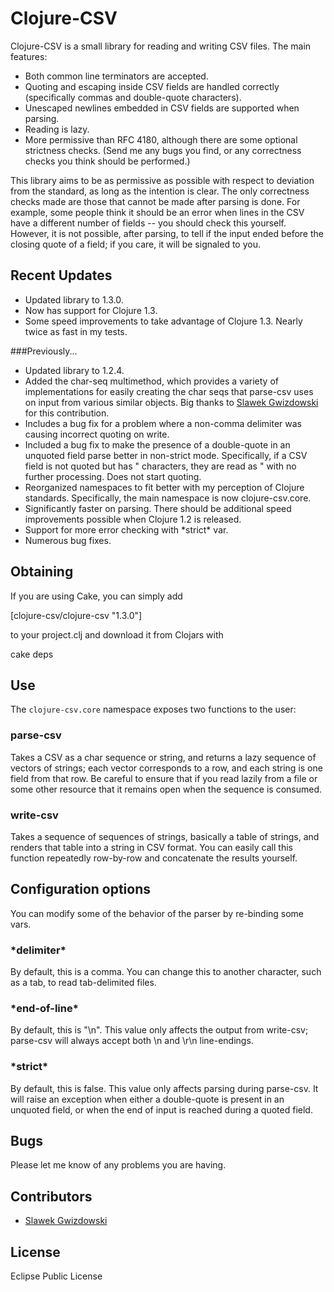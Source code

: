 Clojure-CSV
===========
Clojure-CSV is a small library for reading and writing CSV files. The main 
features: 

* Both common line terminators are accepted. 
* Quoting and escaping inside CSV fields are handled correctly (specifically 
  commas and double-quote characters). 
* Unescaped newlines embedded in CSV fields are supported when 
  parsing. 
* Reading is lazy.
* More permissive than RFC 4180, although there are some optional strictness
  checks. (Send me any bugs you find, or any correctness checks you think
  should be performed.)

This library aims to be as permissive as possible with respect to deviation
from the standard, as long as the intention is clear. The only correctness
checks made are those that cannot be made after parsing is done. For example,
some people think it should be an error when lines in the CSV have a
different number of fields -- you should check this yourself. However, it is
not possible, after parsing, to tell if the input ended before the closing
quote of a field; if you care, it will be signaled to you.

Recent Updates
--------------

* Updated library to 1.3.0.
* Now has support for Clojure 1.3.
* Some speed improvements to take advantage of Clojure 1.3. Nearly twice as fast
  in my tests.

###Previously...
* Updated library to 1.2.4.  
* Added the char-seq multimethod, which provides a variety of implementations
  for easily creating the char seqs that parse-csv uses on input from various
  similar objects. Big thanks to [Slawek Gwizdowski](https://github.com/i0cus)
  for this contribution.
* Includes a bug fix for a problem where a non-comma delimiter was causing
  incorrect quoting on write.
* Included a bug fix to make the presence of a double-quote in an unquoted field
  parse better in non-strict mode. Specifically, if a CSV field is not quoted 
  but has \" characters, they are read as \" with no further processing. Does 
  not start quoting.
* Reorganized namespaces to fit better with my perception of Clojure standards.
  Specifically, the main namespace is now clojure-csv.core.
* Significantly faster on parsing. There should be additional speed
  improvements possible when Clojure 1.2 is released.
* Support for more error checking with \*strict\* var.
* Numerous bug fixes.

Obtaining
---------
If you are using Cake, you can simply add 

[clojure-csv/clojure-csv "1.3.0"]

to your project.clj and download it from Clojars with 

cake deps

Use
---
The `clojure-csv.core` namespace exposes two functions to the user: 

### parse-csv
Takes a CSV as a char sequence or string, and returns a lazy sequence of 
vectors of strings; each vector corresponds to a row, and each string is 
one field from that row. Be careful to ensure that if you read lazily from
a file or some other resource that it remains open when the sequence is
consumed.

### write-csv
Takes a sequence of sequences of strings, basically a table of strings, 
and renders that table into a string in CSV format. You can easily
call this function repeatedly row-by-row and concatenate the results yourself. 

Configuration options
---------------------
You can modify some of the behavior of the parser by re-binding some vars. 

### \*delimiter\* 
By default, this is a comma. You can change this to another character, such as
a tab, to read tab-delimited files. 

### \*end-of-line\*
By default, this is "\n". This value only affects the output from write-csv;
parse-csv will always accept both \n and \r\n line-endings. 

### \*strict\*
By default, this is false. This value only affects parsing during parse-csv.
It will raise an exception when either a double-quote is present in an
unquoted field, or when the end of input is reached during a quoted field.

Bugs
----
Please let me know of any problems you are having.

Contributors
------------
 - [Slawek Gwizdowski](https://github.com/i0cus)

License
--------
Eclipse Public License 
